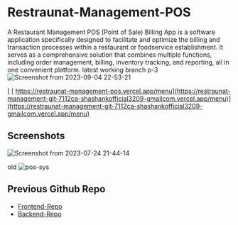 # Restraunat-Management-POS

A Restaurant Management POS (Point of Sale) Billing App is a software application specifically designed to facilitate and optimize the billing and transaction processes within a restaurant or foodservice establishment. It serves as a comprehensive solution that combines multiple functions, including order management, billing, inventory tracking, and reporting, all in one convenient platform.
latest working branch p-3![Screenshot from 2023-09-04 22-53-21](https://github.com/shashankkumar32/Restraunat-Management-POS/assets/128375008/ca033440-6bcc-4d11-b440-208ba4c535b2)

[ [ https://restraunat-management-pos.vercel.app/menu](https://restraunat-management-git-7112ca-shashankofficial3209-gmailcom.vercel.app/menu)](https://restraunat-management-git-7112ca-shashankofficial3209-gmailcom.vercel.app/menu)


## Screenshots

![Screenshot from 2023-07-24 21-44-14](https://github.com/shashankkumar32/Restraunat-Management-POS/assets/128375008/c677b0cd-1082-4056-8e53-0cc0ed4d4db0)

old
![pos-sys](https://github.com/shashankkumar32/Restraunat-Management-POS/assets/128375008/45738922-0b7d-425e-a387-fdb7c52690ad)




## Previous Github Repo

 - [Frontend-Repo](https://github.com/abc704/POS)
 - [Backend-Repo](https://github.com/abc704/POS-updated-)
 

